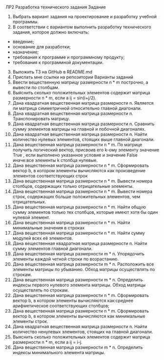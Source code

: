 ЛР2  Разработка технического задания
Задание
1.	Выбрать вариант задания на проектирование и разработку учебной программы.
2.	В соответствии с вариантом выполнить разработку технического задания, которое должно включать:
- введение;
- основание для разработки;
- назначение;
- требования к программе и программному продукту;
- требования к программной документации.
3. Выложить ТЗ на GitHub в README.md
4. Прислать мне ссылки на репозитории
Варианты заданий
1.	Ввести вещественную матрицу размерности n * m построчно, а вывести по столбцам.
2.	Выяснить сколько положительных элементов содержит матрица размерности n * m,  если a ij = sin(i+j/2).
3.	Дана квадратная вещественная матрица размерности n. Является ли матрица симметричной относительно главной диагонали.
4.	Дана квадратная вещественная матрица размерности n. Транспонировать матрицу.
5.	Дана квадратная вещественная матрица размерности n. Сравнить сумму элементов матрицы на главной и побочной диагоналях.
6.	Дана квадратная вещественная матрица размерности n. Найти количество нулевых элементов, стоящих выше главной диагонали.
7.	Дана вещественная матрица размерности n * m. По матрице получить логический вектор, присвоив его k-ому элементу значение True , если выполнено указанное условие и значение False иначе:все элементы k столбца нулевые.
8.	Дана вещественная матрица размерности n * m. Сформировать вектор b, в котором элементы вычисляются как произведение элементов соответствующих строк
9.	Дана вещественная матрица размерности n * m. Вывести номера столбцов, содержащих только отрицательные элементы.
10.	Дана вещественная матрица размерности n * m. Вывести номера строк, содержащих больше положительных элементов, чем отрицательных.
11.	Дана вещественная матрица размерности n * m. Найти общую сумму элементов только тех столбцов, которые имеют хотя бы один нулевой элемент.
12.	Дана вещественная матрица размерности n * m. Найти минимальные значения в строках
13.	Дана вещественная матрица размерности n * m. Найти сумму модулей всех её элементов.
14.	Дана вещественная квадратная матрица размерности n. Найти сумму элементов главной диагонали.
15.	Дана вещественная матрица размерности m * n. Упорядочить элементы каждой четной строки по возрастанию.
16.	Дана вещественная матрица размерности m * n. Расположить все элементы матрицы по убыванию. Обход матрицы осуществлять по строкам.
17.	Дана вещественная матрица размерности m * n. Определить индексы первого нулевого элемента матрицы. Обход матрицы осуществлять по строкам.
18.	Дана вещественная матрица размерности n * m. Сформировать вектор b, в котором элементы вычисляются как:среднее арифметическое соответствующих столбцов;
19.	Дана вещественная матрица размерности n * m. Сформировать вектор b, в котором элементы вычисляются как минимальные элементы строк. 
20.	Дана квадратная вещественная матрица размерности n. Найти количество ненулевых элементов, стоящих на главной диагонали.
21.	Выяснить сколько положительных элементов содержит матрица размерности n * m,  если a ij = i-j.
22.	 Дана вещественная матрица размерности m * n. Определить индексы минимального элемента матрицы. 


